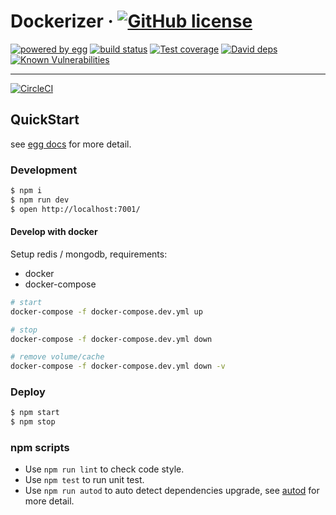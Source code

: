 # Dockerizer &middot;  [![GitHub license][license-image]][license-url] 

[![powered by egg][egg-square]][egg-url]
[![build status][travis-image]][travis-url]
[![Test coverage][codecov-image]][codecov-url]
[![David deps][david-image]][david-url]
[![Known Vulnerabilities][snyk-image]][snyk-url]

[license-image]: https://img.shields.io/badge/license-MIT-blue.svg
[license-url]: https://github.com/ImplementsIO/dockerizer/blob/master/LICENSE
[egg-url]: https://egg.js
[egg-square]: https://img.shields.io/badge/Power%20By%20Egg.js-2.5.0-ff69b4.svg?style=flat-square
[travis-image]: https://img.shields.io/travis/ImplementsIO/dockerizer.svg?style=flat-square
[travis-url]: https://travis-ci.org/ImplementsIO/dockerizer
[codecov-image]: https://img.shields.io/codecov/c/github/ImplementsIO/dockerizer.svg?style=flat-square
[codecov-url]: https://codecov.io/gh/ImplementsIO/dockerizer
[david-image]: https://img.shields.io/david/ImplementsIO/dockerizer.svg?style=flat-square
[david-url]: https://david-dm.org/ImplementsIO/dockerizer
[snyk-image]: https://snyk.io/test/github/ImplementsIO/dockerizer/badge.svg?style=flat-square
[snyk-url]: https://snyk.io/test/github/ImplementsIO/dockerizer

---

[![CircleCI](https://circleci.com/gh/ImplementsIO/dockerizer.svg?style=svg)](https://circleci.com/gh/ImplementsIO/dockerizer)

## QuickStart

<!-- add docs here for user -->

see [egg docs][egg] for more detail.

### Development

```bash
$ npm i
$ npm run dev
$ open http://localhost:7001/
```

#### Develop with docker
Setup redis / mongodb, requirements:

- docker
- docker-compose

```bash
# start
docker-compose -f docker-compose.dev.yml up

# stop 
docker-compose -f docker-compose.dev.yml down

# remove volume/cache
docker-compose -f docker-compose.dev.yml down -v
```

### Deploy

```bash
$ npm start
$ npm stop
```

### npm scripts

- Use `npm run lint` to check code style.
- Use `npm test` to run unit test.
- Use `npm run autod` to auto detect dependencies upgrade, see [autod](https://www.npmjs.com/package/autod) for more detail.


[egg]: https://eggjs.org
